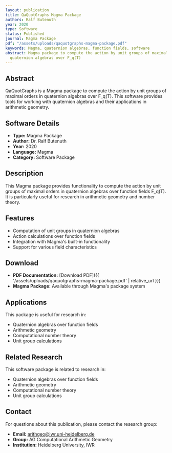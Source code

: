 ```yaml
---
layout: publication
title: QaQuotGraphs Magma Package
authors: Ralf Butenuth
year: 2020
type: Software
status: Published
journal: Magma Package
pdf: "/assets/uploads/qaquotgraphs-magma-package.pdf"
keywords: Magma, quaternion algebras, function fields, software
abstract: Magma package to compute the action by unit groups of maximal orders in
  quaternion algebras over F_q(T)
---
```

## Abstract

QaQuotGraphs is a Magma package to compute the action by unit groups of maximal orders in quaternion algebras over F_q(T). This software provides tools for working with quaternion algebras and their applications in arithmetic geometry.

## Software Details

- **Type:** Magma Package
- **Author:** Dr. Ralf Butenuth
- **Year:** 2020
- **Language:** Magma
- **Category:** Software Package

## Description

This Magma package provides functionality to compute the action by unit groups of maximal orders in quaternion algebras over function fields F_q(T). It is particularly useful for research in arithmetic geometry and number theory.

## Features

- Computation of unit groups in quaternion algebras
- Action calculations over function fields
- Integration with Magma's built-in functionality
- Support for various field characteristics

## Download

- **PDF Documentation:** [Download PDF]({{ \'/assets/uploads/qaquotgraphs-magma-package.pdf\' | relative_url }})
- **Magma Package:** Available through Magma's package system

## Applications

This package is useful for research in:
- Quaternion algebras over function fields
- Arithmetic geometry
- Computational number theory
- Unit group calculations

## Related Research

This software package is related to research in:
- Quaternion algebras over function fields
- Arithmetic geometry
- Computational number theory
- Unit group calculations


## Contact

For questions about this publication, please contact the research group:
- **Email:** arithgeo@iwr.uni-heidelberg.de
- **Group:** AG Computational Arithmetic Geometry
- **Institution:** Heidelberg University, IWR